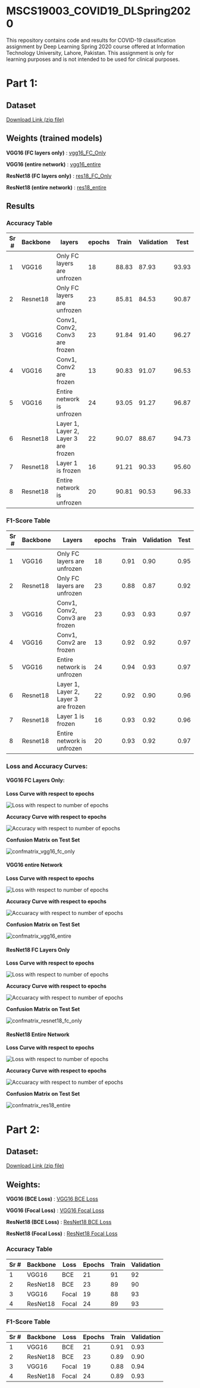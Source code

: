# MSCS19003_COVID19_DLSpring2020
This repository contains code and results for COVID-19 classification assignment by Deep Learning Spring 2020 course offered at Information Technology University, Lahore, Pakistan. 
This assignment is only for learning purposes and is not intended to be used for clinical purposes.

# Part 1:

## Dataset

[Download Link (zip file)](https://drive.google.com/file/d/1-HQQciKYfwAO3oH7ci6zhg45DduvkpnK/view)

## Weights (trained models)

**VGG16 (FC layers only)** : [vgg16_FC_Only](https://drive.google.com/file/d/1gfmvWBnmoJCTUXZZHS5ldtgmbCacPd8h/view?usp=sharing)

**VGG16 (entire network)** : [vgg16_entire](https://drive.google.com/file/d/1D2_7JlMQf3UVSMgyqJw1mAsDq1aC1reo/view?usp=sharing)

**ResNet18 (FC layers only)** : [res18_FC_Only](https://drive.google.com/file/d/1LX3uqye6nLtGWxF_qZAz6pSlf4Ufki1z/view?usp=sharing)

**ResNet18 (entire network)** : [res18_entire](https://drive.google.com/file/d/1yTxzCfUYlKAVWKsJZ6uJdPKImp1MRiZx/view?usp=sharing)

## Results

### Accuracy Table
Sr # | Backbone| layers |epochs | Train  | Validation  | Test
---|---|---|---|---|---|---
1 | VGG16 | Only FC layers are unfrozen | 18 | 88.83 | 87.93 | 93.93
2 | Resnet18 | Only FC layers are unfrozen | 23 | 85.81 | 84.53 | 90.87
3 | VGG16 | Conv1, Conv2, Conv3 are frozen | 23 | 91.84 | 91.40 | 96.27
4 | VGG16 | Conv1, Conv2 are frozen | 13 | 90.83 | 91.07 | 96.53
5 | VGG16 | Entire network is unfrozen | 24 | 93.05 | 91.27 | 96.87
6 | Resnet18 | Layer 1,  Layer 2, Layer 3 are frozen | 22 | 90.07 | 88.67 | 94.73
7 | Resnet18 | Layer 1 is frozen | 16 | 91.21 | 90.33 | 95.60
8 | Resnet18 | Entire network is unfrozen | 20 | 90.81 | 90.53 | 96.33 

### F1-Score Table
Sr # | Backbone | Layers | epochs | Train  | Validation  | Test
---|---|---|---|---|---|---
1 | VGG16 | Only FC layers are unfrozen | 18 | 0.91 | 0.90 | 0.95
2 | Resnet18 | Only FC layers are unfrozen | 23 | 0.88 | 0.87 | 0.92
3 | VGG16 | Conv1, Conv2, Conv3 are frozen | 23 | 0.93 | 0.93 | 0.97
4 | VGG16 | Conv1, Conv2 are frozen | 13 | 0.92 | 0.92 | 0.97
5 | VGG16 | Entire network is unfrozen | 24 | 0.94 | 0.93 | 0.97
6 | Resnet18 | Layer 1,  Layer 2, Layer 3 are frozen | 22 | 0.92 | 0.90 | 0.96
7 | Resnet18 | Layer 1 is frozen | 16 | 0.93 | 0.92 | 0.96
8 | Resnet18 | Entire network is unfrozen | 20 | 0.93 | 0.92 | 0.97

### Loss and Accuracy Curves:
#### VGG16 FC Layers Only:

**Loss Curve with respect to epochs**

![Loss with respect to number of epochs](figures/vgg16_fc_only_loss.png)

**Accuracy Curve with respect to epochs**

![Accuracy with respect to number of epochs](figures/vgg16_fc_only_acc.png)

**Confusion Matrix on Test Set**

![confmatrix_vgg16_fc_only](figures/vgg16_conf_fc_only.png)

#### VGG16 entire Network

**Loss Curve with respect to epochs**

![Loss with respect to number of epochs](figures/vgg16_entire_loss.png)

**Accuracy Curve with respect to epochs**

![Accuaracy with respect to number of epochs](figures/vgg16_entire_acc.png)

**Confusion Matrix on Test Set**

![confmatrix_vgg16_entire](figures/vgg16_conf_entire.png)

#### ResNet18 FC Layers Only

**Loss Curve with respect to epochs**

![Loss with respect to number of epochs](figures/resnet18_fc_only_loss.png)

**Accuracy Curve with respect to epochs**

![Accuaracy with respect to number of epochs](figures/resnet18_fc_only_acc.png)

**Confusion Matrix on Test Set**

![confmatrix_resnet18_fc_only](figures/res18_conf_fc_only.png)

#### ResNet18 Entire Network

**Loss Curve with respect to epochs**

![Loss with respect to number of epochs](figures/resnet18_entire_loss.png)

**Accuracy Curve with respect to epochs**

![Accuaracy with respect to number of epochs](figures/resnet18_entire_acc.png)

**Confusion Matrix on Test Set**

![confmatrix_res18_entire](figures/res18_conf_entire.png)

# Part 2:

## Dataset:

[Download Link (zip file)](https://drive.google.com/file/d/1eytbwaLQBv12psV8I-aMkIli9N3bf8nO/view)

## Weights:

**VGG16 (BCE Loss)** : [VGG16 BCE Loss](https://drive.google.com/file/d/10rrJQEAYnIPzOsAnFjVyouZAnddoZ7jx/view?usp=sharing)

**VGG16 (Focal Loss)** : [VGG16 Focal Loss](https://drive.google.com/file/d/1aPfsteOSFb4dsEgDokKRHbyo5en4hiy0/view?usp=sharing)

**ResNet18 (BCE Loss)** : [ResNet18 BCE Loss](https://drive.google.com/file/d/1e0pPJnXQLBTvEvme_sn4e34SDQJqEGTC/view?usp=sharing)

**ResNet18 (Focal Loss)** : [ResNet18 Focal Loss](https://drive.google.com/file/d/1zFv0r7wwDcmTooMN1wTcgOgh14Vm1mFX/view?usp=sharing)

### Accuracy Table
Sr # | Backbone| Loss | Epochs | Train  | Validation
---|---|---|---|---|---
1 | VGG16 | BCE | 21 | 91 | 92 
2 | ResNet18 | BCE | 23 | 89 | 90 
3 | VGG16 | Focal | 19 | 88 | 93 
4 | ResNet18 | Focal | 24 | 89 | 93 

### F1-Score Table
Sr # | Backbone| Loss | Epochs | Train  | Validation
---|---|---|---|---|---
1 | VGG16 | BCE | 21 | 0.91 | 0.93 
2 | ResNet18 | BCE | 23 | 0.89 | 0.90 
3 | VGG16 | Focal | 19 | 0.88 | 0.94 
4 | ResNet18 | Focal | 24 | 0.89 | 0.93 
